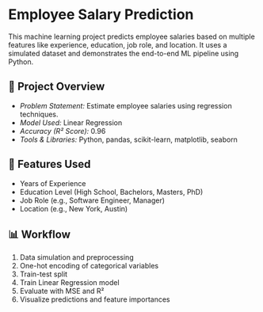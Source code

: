 # Employee Salary Prediction

This machine learning project predicts employee salaries based on multiple features like experience, education, job role, and location. It uses a simulated dataset and demonstrates the end-to-end ML pipeline using Python.

## 📌 Project Overview

- *Problem Statement:* Estimate employee salaries using regression techniques.
- *Model Used:* Linear Regression
- *Accuracy (R² Score):* 0.96
- *Tools & Libraries:* Python, pandas, scikit-learn, matplotlib, seaborn

## 🧠 Features Used

- Years of Experience
- Education Level (High School, Bachelors, Masters, PhD)
- Job Role (e.g., Software Engineer, Manager)
- Location (e.g., New York, Austin)

## 📊 Workflow

1. Data simulation and preprocessing
2. One-hot encoding of categorical variables
3. Train-test split
4. Train Linear Regression model
5. Evaluate with MSE and R²
6. Visualize predictions and feature importances
